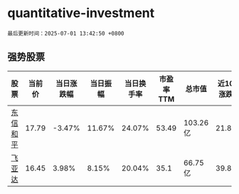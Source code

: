 # quantitative-investment

`最后更新时间：2025-07-01 13:42:50 +0800`

## 强势股票

|股票|当前价|当日涨跌幅|当日振幅|当日换手率|市盈率TTM|总市值|近10日涨跌幅|
|----|----|----|----|----|----|----|----|
|[东信和平](https://xueqiu.com/S/SZ002017)|17.79|-3.47%|11.67%|24.07%|53.49|103.26亿|21.85%|
|[飞亚达](https://xueqiu.com/S/SZ000026)|16.45|3.98%|8.15%|20.04%|35.1|66.75亿|39.88%|

